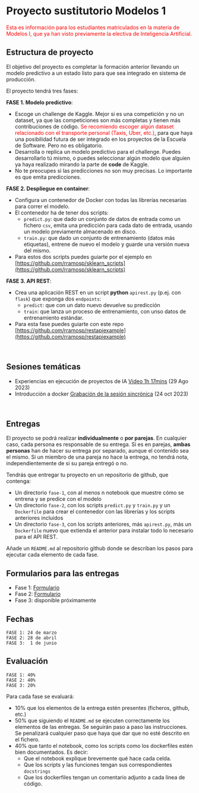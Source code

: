 # Proyecto sustitutorio Modelos 1

<font color="red">Esta es información para los estudiantes matriculados en la materia de Modelos I, que ya han visto previamente la electiva de Inteligencia Artificial.</font>

## Estructura de proyecto

El objetivo del proyecto es completar la formación anterior llevando un modelo predictivo a un estado listo para que sea integrado en sistema de producción. 


El proyecto tendrá tres fases:

**FASE 1. Modelo predictivo**:
- Escoge un challenge de Kaggle. Mejor si es una competición y no un dataset, ya que las competiciones son más completas y tienen más contribuciones de código. <font color="red">Se recomiendo escoger algún dataset relacionado con el transporte personal (Taxis, Uber, etc.)</font>, para que haya una posibilidad futura de ser integrado en los proyectos de la Escuela de Software. Pero no es obligatorio.
- Desarrolla o replica un modelo predictivo para el challenge. Puedes desarrollarlo tú mismo, o puedes seleccionar algún modelo que alguien ya haya realizado mirando la parte de **code** de Kaggle. 
- No te preocupes si las predicciones no son muy precisas. Lo importante es que emita predicciones.

**FASE 2. Despliegue en container**:
- Configura un contenedor de Docker con todas las librerías necesarias para correr el modelo.
- El contenedor ha de tener dos scripts:
  - `predict.py`: que dado un conjunto de datos de entrada como un fichero `csv`, emita una predicción para cada dato de entrada, usando un modelo previamente almacenado en disco.
  - `train.py`: que dado un conjunto de entrenamiento (datos más etiquetas), entrene de nuevo el modelo y guarde una versión nueva del mismo.
- Para estos dos scripts puedes guiarte por el ejemplo en [https://github.com/rramosp/sklearn_scripts](https://github.com/rramosp/sklearn_scripts)

**FASE 3. API REST**:
- Crea una aplicación REST en un script **python** `apirest.py` (p.ej. con `flask`) que exponga dos `endpoints`:
  - `predict`: que con un dato nuevo devuelve su predicción
  - `train`: que lanza un proceso de entrenamiento, con unso datos de entrenamiento estándar.
- Para esta fase puedes guiarte con este repo [https://github.com/rramosp/restapiexample](https://github.com/rramosp/restapiexample)
    

<br/>

## Sesiones temáticas

- Experiencias en ejecución de proyectos de IA <a href='https://www.youtube.com/watch?v=Wpj80tZXZwc'>Video 1h 17mins</a> (29 Ago 2023)
- Introducción a docker <a href='https://udea.zoom.us/rec/play/vOwql6zvWfFWmYrlEPqAA9noBGTS_LqGCVgiacnwzDMDbWR0OSRSp4C2plW0JfLsGHSDvNbyEPgve7u1.vYoWWj4Lg46AADpt?canPlayFromShare=true&from=my_recording&continueMode=true&componentName=rec-play&originRequestUrl=https%3A%2F%2Fudea.zoom.us%2Frec%2Fshare%2F3uWxP0umRyJRXv-6NexPVtVXjW97-CJxszC6ZQStJ4IbNnYMPes4XWPoZ0pOrWxg.F-GyXrDZgL9aQSnr'>Grabación de la sesión sincrónica</a> (24 oct 2023)

<br/>

## Entregas

El proyecto se podrá realizar **individualmente** o **por parejas**. En cualquier caso, cada persona es responsable de su entrega. Si es en parejas, **ambas personas** han de hacer su entrega por separado, aunque el contenido sea el mismo. Si un miembro de una pareja no hace la entrega, no tendrá nota, independientemente de si su pareja entregó o no.

Tendrás que entregar tu proyecto en un repositorio de github, que contenga:
- Un directorio `fase-1`, con al menos n notebook que muestre cómo se entrena y se predice con el modelo
- Un directorio `fase-2`, con los scripts `predict.py` y `train.py` y un `Dockerfile` para crear el contenedor con las librerías y los scripts anteriores incluidos  
- Un directorio `fase-3`, con los scripts anteriores, más `apirest.py`, más un `Dockerfile` nuevo que extienda el anterior para instalar todo lo necesario para el API REST.

Añade un `README.md` al repositorio github donde se describan los pasos para ejecutar cada elemento de cada fase.

## Formularios para las entregas

- Fase 1: [Formulario](https://forms.gle/aEQEgwAdzh2uiKFk6)
- Fase 2: [Formulario](https://forms.gle/c3dVeBWkL8a1rdKy9)
- Fase 3: disponible próximamente

## Fechas

    FASE 1: 24 de marzo
    FASE 2: 28 de abril
    FASE 3:  1 de junio

## Evaluación

    FASE 1: 40%
    FASE 2: 40%
    FASE 3: 20%


Para cada fase se evaluará:
  - 10% que los elementos de la entrega estén presentes (ficheros, github, etc.)
  - 50% que siguiendo el `README.md` se ejecuten correctamente los elementos de las entregas. Se seguirán paso a paso las instrucciones. Se penalizará cualquier paso que haya que dar que no esté descrito en el fichero. 
  - 40% que tanto el notebook, como los scripts como los dockerfiles estén bien documentados. Es decir:
      - Que el notebook explique brevemente qué hace cada celda.
      - Que los scripts y las funciones tengan sus correspondientes `docstrings`
      - Que los dockerfiles tengan un comentario adjunto a cada línea de código.


